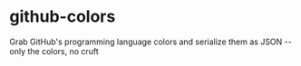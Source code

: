 github-colors
=============

Grab GitHub's programming language colors and serialize them as JSON -- only the colors, no cruft
